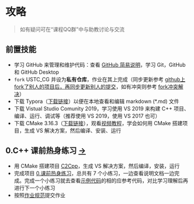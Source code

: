 # 攻略

> 如有疑问可在“课程QQ群”中与助教讨论与交流

## 前置技能

- 学习 GitHub 来管理和维护代码：查看 [GitHub 简易说明](Softwares/Github.md)，学习 Git，GitHub 和 GitHub Desktop
- `fork` USTC_CG 并设为**私有仓库**，作业在其上完成（同步更新参考 [github上fork了别人的项目后，再同步更新别人的提交](https://blog.csdn.net/qq1332479771/article/details/56087333)，如有冲突则参考 [fork冲突解决](https://www.jianshu.com/p/231b97bbd4ad)）
- 下载 Typora（[下载链接](https://www.typora.io/windows/typora-setup-x64.exe?)）以便在本地查看和编辑 markdown (\*.md) 文件
- 下载 Vistual Studio Comunity 2019，学习使用 VS 2019 来构建 C++ 项目、编译、运行、调试等（推荐使用 VS 2019，使用 VS 2017 也可）
- 下载 CMake 3.16.3（[下载链接](https://github.com/Kitware/CMake/releases/download/v3.16.3/cmake-3.16.3-win64-x64.msi)），观看[视频教程](https://www.bilibili.com/video/av85644125/)，学会如何用 CMake 搭建项目，生成 VS 解决方案，然后编译、安装、运行

## 0.C++ 课前热身练习 [->](Homeworks/0_CppPratices/) 

- 用 CMake 搭建项目 [C2Cpp](Homeworks/0_CppPratices/documents/1_BasicDArray/C2Cpp)，生成 VS 解决方案，然后编译，安装，运行
- 完成项目 [0.课前热身练习](Homeworks/0_CppPratices/project/)，总共有 7 个小练习，一边查看说明文档一边完成。完成一个小练习就去查看[示例代码](Homeworks/0_CppPratices/samples)的相的应参考代码，对比学习理解后再进行下一个小练习
- 按照[作业规范](Homeworks/README.md)提交作业

